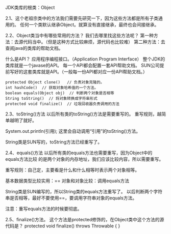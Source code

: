 JDK类库的根类：Object

2.1、这个老祖宗类中的方法我们需要先研究一下，因为这些方法都是所有子类通用的。
任何一个类默认继承Object。就算没有直接继承，最终也会间接继承。

2.2、Object类当中有哪些常用的方法？
  我们去哪里找这些方法呢？
    第一种方法：去源代码当中。（但是这种方式比较麻烦，源代码也比较难）
    第二种方法：去查阅java的类库的帮助文档。

  什么是API？
    应用程序编程接口。（Application Program Interface）
    整个JDK的类库就是一个javase的API。
    每一个API都会配置一套API帮助文档。
    SUN公司提前写好的这套类库就是API。（一般每一份API都对应一份API帮助文档。）

    protected Object clone()   // 负责对象克隆的。
    int hashCode()	// 获取对象哈希值的一个方法。
    boolean equals(Object obj)  // 判断两个对象是否相等
    String toString()  // 将对象转换成字符串形式
    protected void finalize()  // 垃圾回收器负责调用的方法

2.3、toString()方法
  以后所有类的toString()方法是需要重写的。
  重写规则，越简单越明了就好。

  System.out.println(引用); 这里会自动调用“引用”的toString()方法。

  String类是SUN写的，toString方法已经重写了。

2.4、equals()方法
  以后所有类的equals方法也需要重写，因为Object中的equals方法比较
  的是两个对象的内存地址，我们应该比较内容，所以需要重写。

  重写规则：自己定，主要看是什么和什么相等时表示两个对象相等。

  基本数据类型比较实用：==
  对象和对象比较：调用equals方法

  String类是SUN编写的，所以String类的equals方法重写了。
  以后判断两个字符串是否相等，最好不要使用==，要调用字符串对象的equals方法。

  注意：重写equals方法的时候要彻底。

2.5、finalize()方法。
  这个方法是protected修饰的，在Object类中这个方法的源代码是？
    protected void finalize() throws Throwable { }
